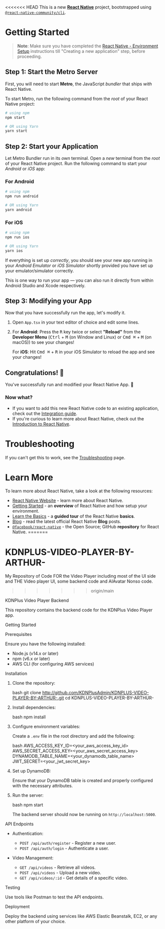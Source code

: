 <<<<<<< HEAD
This is a new [**React Native**](https://reactnative.dev) project, bootstrapped using [`@react-native-community/cli`](https://github.com/react-native-community/cli).

# Getting Started

>**Note**: Make sure you have completed the [React Native - Environment Setup](https://reactnative.dev/docs/environment-setup) instructions till "Creating a new application" step, before proceeding.

## Step 1: Start the Metro Server

First, you will need to start **Metro**, the JavaScript _bundler_ that ships _with_ React Native.

To start Metro, run the following command from the _root_ of your React Native project:

```bash
# using npm
npm start

# OR using Yarn
yarn start
```

## Step 2: Start your Application

Let Metro Bundler run in its _own_ terminal. Open a _new_ terminal from the _root_ of your React Native project. Run the following command to start your _Android_ or _iOS_ app:

### For Android

```bash
# using npm
npm run android

# OR using Yarn
yarn android
```

### For iOS

```bash
# using npm
npm run ios

# OR using Yarn
yarn ios
```

If everything is set up _correctly_, you should see your new app running in your _Android Emulator_ or _iOS Simulator_ shortly provided you have set up your emulator/simulator correctly.

This is one way to run your app — you can also run it directly from within Android Studio and Xcode respectively.

## Step 3: Modifying your App

Now that you have successfully run the app, let's modify it.

1. Open `App.tsx` in your text editor of choice and edit some lines.
2. For **Android**: Press the <kbd>R</kbd> key twice or select **"Reload"** from the **Developer Menu** (<kbd>Ctrl</kbd> + <kbd>M</kbd> (on Window and Linux) or <kbd>Cmd ⌘</kbd> + <kbd>M</kbd> (on macOS)) to see your changes!

   For **iOS**: Hit <kbd>Cmd ⌘</kbd> + <kbd>R</kbd> in your iOS Simulator to reload the app and see your changes!

## Congratulations! :tada:

You've successfully run and modified your React Native App. :partying_face:

### Now what?

- If you want to add this new React Native code to an existing application, check out the [Integration guide](https://reactnative.dev/docs/integration-with-existing-apps).
- If you're curious to learn more about React Native, check out the [Introduction to React Native](https://reactnative.dev/docs/getting-started).

# Troubleshooting

If you can't get this to work, see the [Troubleshooting](https://reactnative.dev/docs/troubleshooting) page.

# Learn More

To learn more about React Native, take a look at the following resources:

- [React Native Website](https://reactnative.dev) - learn more about React Native.
- [Getting Started](https://reactnative.dev/docs/environment-setup) - an **overview** of React Native and how setup your environment.
- [Learn the Basics](https://reactnative.dev/docs/getting-started) - a **guided tour** of the React Native **basics**.
- [Blog](https://reactnative.dev/blog) - read the latest official React Native **Blog** posts.
- [`@facebook/react-native`](https://github.com/facebook/react-native) - the Open Source; GitHub **repository** for React Native.
=======
# KDNPLUS-VIDEO-PLAYER-BY-ARTHUR-
My Repository of Code FOR the Video Player including most of the UI side and THE Video player UI, some backend code and AIAvatar Nonso code.
>>>>>>> origin/main
>>>>>>> 

KDNPlus Video Player Backend

This repository contains the backend code for the KDNPlus Video Player app.

 Getting Started

 Prerequisites

Ensure you have the following installed:

- Node.js (v14.x or later)
- npm (v6.x or later)
- AWS CLI (for configuring AWS services)

 Installation

1. Clone the repository:

   bash
   git clone http://github.com/KDNPlusAdmin/KDNPLUS-VIDEO-PLAYER-BY-ARTHUR-.git
   cd KDNPLUS-VIDEO-PLAYER-BY-ARTHUR-
   

2. Install dependencies:

   bash
   npm install
   

3. Configure environment variables:

   Create a `.env` file in the root directory and add the following:

   bash
   AWS_ACCESS_KEY_ID=<your_aws_access_key_id>
   AWS_SECRET_ACCESS_KEY=<your_aws_secret_access_key>
   DYNAMODB_TABLE_NAME=<your_dynamodb_table_name>
   JWT_SECRET=<your_jwt_secret_key>
   

4. Set up DynamoDB:

   Ensure that your DynamoDB table is created and properly configured with the necessary attributes.

5. Run the server:

   bash
   npm start
   

   The backend server should now be running on `http://localhost:5000`.

 API Endpoints

- Authentication:
  - `POST /api/auth/register` - Register a new user.
  - `POST /api/auth/login` - Authenticate a user.

- Video Management:
  - `GET /api/videos` - Retrieve all videos.
  - `POST /api/videos` - Upload a new video.
  - `GET /api/videos/:id` - Get details of a specific video.

Testing

Use tools like Postman to test the API endpoints.

 Deployment

Deploy the backend using services like AWS Elastic Beanstalk, EC2, or any other platform of your choice.
